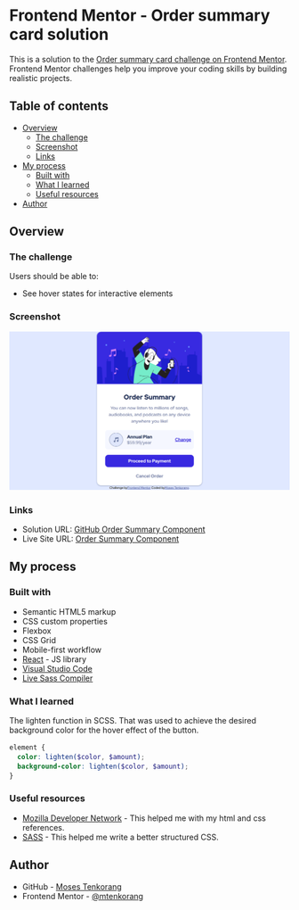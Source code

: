 # Frontend Mentor - Order summary card solution

This is a solution to the [Order summary card challenge on Frontend Mentor](https://www.frontendmentor.io/challenges/order-summary-component-QlPmajDUj). Frontend Mentor challenges help you improve your coding skills by building realistic projects. 

## Table of contents

- [Overview](#overview)
  - [The challenge](#the-challenge)
  - [Screenshot](#screenshot)
  - [Links](#links)
- [My process](#my-process)
  - [Built with](#built-with)
  - [What I learned](#what-i-learned)
  - [Useful resources](#useful-resources)
- [Author](#author)



## Overview

### The challenge

Users should be able to:

- See hover states for interactive elements

### Screenshot

![Screenshot](screenshot.png)


### Links

- Solution URL: [GitHub Order Summary Component](https://github.com/mtenkorang/order-summary-component)
- Live Site URL: [Order Summary Component](https://mtenkorang-ordersummary.netlify.app/)

## My process

### Built with

- Semantic HTML5 markup
- CSS custom properties
- Flexbox
- CSS Grid
- Mobile-first workflow
- [React](https://reactjs.org/) - JS library
- [Visual Studio Code](https://code.visualstudio.com/)
- [Live Sass Compiler](https://marketplace.visualstudio.com/items?itemName=glenn2223.live-sass)


### What I learned

The lighten function in SCSS. That was used to achieve the desired background color for the hover effect of the button.

```scss
element {
  color: lighten($color, $amount);
  background-color: lighten($color, $amount);
}
```

### Useful resources

- [Mozilla Developer Network](https://developer.mozilla.org/en-US/) - This helped me with my html and css references.
-  [SASS](https://sass-lang.com/) - This helped me write a better structured CSS.


## Author

- GitHub - [Moses Tenkorang](https://github.com/mtenkorang)
- Frontend Mentor - [@mtenkorang](https://www.frontendmentor.io/profile/mtenkorang)

